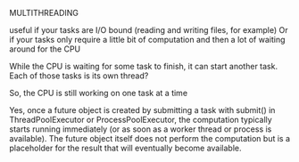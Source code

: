 MULTITHREADING

useful if your tasks are I/O bound (reading and writing files, for example)
Or if your tasks only require a little bit of computation and then a lot of waiting around for the CPU

While the CPU is waiting for some task to finish, it can start another task.
Each of those tasks is its own thread?

So, the CPU is still working on one task at a time

Yes, once a future object is created by submitting a task with submit() in ThreadPoolExecutor or ProcessPoolExecutor, the computation typically starts running immediately (or as soon as a worker thread or process is available). The future object itself does not perform the computation but is a placeholder for the result that will eventually become available.
